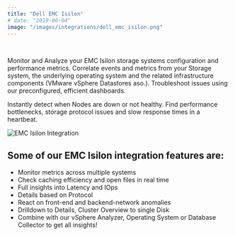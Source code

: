 ```yaml
---
title: "Dell EMC Isilon"
# date: "2019-06-04"
image: "/images/integrations/dell_emc_isilon.png"
---
```


 

<!-- ![Dell_EMC_Isilon](/images/integrations/dell_emc_isilon.png) -->



Monitor and Analyze your EMC Isilon storage systems configuration and performance metrics. Correlate events and metrics from your Storage system, the underlying operating system and the related infrastructure components (VMware vSphere Datastores aso.). Troubleshoot issues using our preconfigured, efficient dashboards.

Instantly detect when Nodes are down or not healthy. Find performance bottlenecks, storage protocol issues and slow response times in a heartbeat.


![EMC Isilon Integration](/images/integrations/posts/isilon1.png)


## Some of our EMC Isilon integration features are:

* Monitor metrics across multiple systems
* Check caching efficiency and open files in real time
* Full insights into Latency and IOps
* Details based on Protocol
* React on front-end and backend-network anomalies
* Drilldown to Details, Cluster Overview to single Disk
* Combine with our vSphere Analyzer, Operating System or Database Collector to get all insights!

 